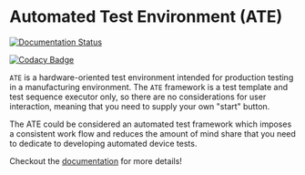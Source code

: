 # Automated Test Environment (ATE)

[![Documentation Status](https://readthedocs.org/projects/ate/badge/?version=latest)](https://ate.readthedocs.io/en/latest/?badge=latest)

[![Codacy Badge](https://api.codacy.com/project/badge/Grade/5a1c34e3898a43ebbdecc1b78c4cad4d)](https://www.codacy.com/app/slightlynybbled/ate?utm_source=github.com&amp;utm_medium=referral&amp;utm_content=slightlynybbled/ate&amp;utm_campaign=Badge_Grade)

`ATE` is a hardware-oriented test environment intended for production testing in a manufacturing 
environment.  The `ATE` framework is a test template and test sequence executor only, so there 
are no considerations for user interaction, meaning that you need to supply your own "start" button.

The ATE could be considered an automated test framework which imposes a consistent work flow and
reduces the amount of mind share that you need to dedicate to developing automated device tests.

Checkout the [documentation](https://ate.readthedocs.io/en/latest/index.html) for more details!
